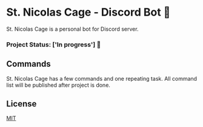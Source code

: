 # St. Nicolas Cage - Discord Bot 🤖

St. Nicolas Cage is a personal bot for Discord server.

### Project Status: ['In progress'] 🚧

## Commands

St. Nicolas Cage has a few commands and one repeating task. All command list will be published after project is done. 

## License
[MIT](https://choosealicense.com/licenses/mit/)
